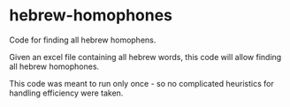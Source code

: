 # hebrew-homophones
Code for finding all hebrew homophens. 

Given an excel file containing all hebrew words, this code will allow finding all hebrew homophones.

This code was meant to run only once - so no complicated heuristics for handling efficiency were taken.
